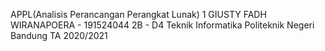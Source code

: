 APPL(Analisis Perancangan Perangkat Lunak) 1
GIUSTY FADH WIRANAPOERA - 191524044
2B - D4 Teknik Informatika
Politeknik Negeri Bandung
TA 2020/2021
